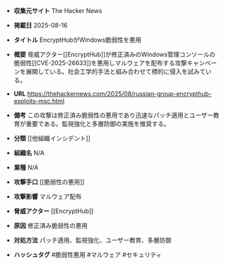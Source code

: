 - **収集元サイト**
The Hacker News

- **掲載日**
2025-08-16

- **タイトル**
EncryptHubがWindows脆弱性を悪用

- **概要**
脅威アクター[[EncryptHub]]が修正済みのWindows管理コンソールの脆弱性[[CVE-2025-26633]]を悪用しマルウェアを配布する攻撃キャンペーンを展開している。社会工学的手法と組み合わせて標的に侵入を試みている。

- **URL**
https://thehackernews.com/2025/08/russian-group-encrypthub-exploits-msc.html

- **備考**
この攻撃は修正済み脆弱性の悪用であり迅速なパッチ適用とユーザー教育が重要である。監視強化と多層防御の実施を推奨する。

- **分類**
[[他組織インシデント]]

- **組織名**
N/A

- **業種**
N/A

- **攻撃手口**
[[脆弱性の悪用]]

- **攻撃影響**
マルウェア配布

- **脅威アクター**
[[EncryptHub]]

- **原因**
修正済み脆弱性の悪用

- **対処方法**
パッチ適用、監視強化、ユーザー教育、多層防御

- **ハッシュタグ**
#脆弱性悪用 #マルウェア #セキュリティ
